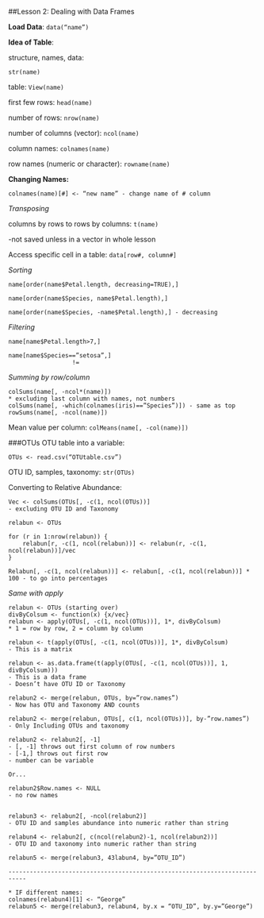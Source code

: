 ##Lesson 2: Dealing with Data Frames

**Load Data**: ``` data(“name”) ```


**Idea of Table**:

structure, names, data:
```
str(name)
```

table: ``` View(name) ```

first few rows: ```head(name)```

number of rows: ```nrow(name)```

number of columns (vector): ```ncol(name)```

column names: ```colnames(name)```

row names (numeric or character): ```rowname(name)```


**Changing Names:**

```
colnames(name)[#] <- “new name” - change name of # column
```

*Transposing*

columns by rows to rows by columns: ```t(name)```

-not saved unless in a vector in whole lesson

Access specific cell in a table: ```data[row#, column#]```

*Sorting*

```
name[order(name$Petal.length, decreasing=TRUE),]

name[order(name$Species, name$Petal.length),]

name[order(name$Species, -name$Petal.length),] - decreasing
```
*Filtering*

```
name[name$Petal.length>7,]

name[name$Species==”setosa”,]
		          !=
```

*Summing by row/column*

```
colSums(name[, -ncol*(name)])
* excluding last column with names, not numbers
colSums(name[, -which(colnames(iris)==”Species”)]) - same as top
rowSums(name[, -ncol(name)])
```

Mean value per column: ``` colMeans(name[, -col(name)]) ```


###OTUs
OTU table into a variable:
```
OTUs <- read.csv(“OTUtable.csv”)
```

OTU ID, samples, taxonomy: ```str(OTUs)```


Converting to Relative Abundance:

```
Vec <- colSums(OTUs[, -c(1, ncol(OTUs))]
- excluding OTU ID and Taxonomy

relabun <- OTUs

for (r in 1:nrow(relabun)) {
	relabun[r, -c(1, ncol(relabun))] <- relabun(r, -c(1, ncol(relabun))]/vec
}

Relabun[, -c(1, ncol(relabun))] <- relabun[, -c(1, ncol(relabun))] * 100 - to go into percentages

```

*Same with apply*

```
relabun <- OTUs (starting over)
divByColsum <- function(x) {x/vec}
relabun <- apply(OTUs[, -c(1, ncol(OTUs))], 1*, divByColsum)
* 1 = row by row, 2 = column by column

relabun <- t(apply(OTUs[, -c(1, ncol(OTUs))], 1*, divByColsum)
- This is a matrix

relabun <- as.data.frame(t(apply(OTUs[, -c(1, ncol(OTUs))], 1, divByColsum)))
- This is a data frame
- Doesn’t have OTU ID or Taxonomy

relabun2 <- merge(relabun, OTUs, by=”row.names”)
- Now has OTU and Taxonomy AND counts

relabun2 <- merge(relabun, OTUs[, c(1, ncol(OTUs))], by-”row.names”)
- Only Including OTUs and taxonomy

relabun2 <- relabun2[, -1]
- [, -1] throws out first column of row numbers
- [-1,] throws out first row
- number can be variable

Or...

relabun2$Row.names <- NULL
- no row names


relabun3 <- relabun2[, -ncol(relabun2)]
- OTU ID and samples abundance into numeric rather than string

relabun4 <- relabun2[, c(ncol(relabun2)-1, ncol(relabun2))]
- OTU ID and taxonomy into numeric rather than string

relabun5 <- merge(relabun3, 43labun4, by=”OTU_ID”)

---------------------------------------------------------------------------

* IF different names:
colnames(relabun4)[1] <- “George”
relabun5 <- merge(relabun3, relabun4, by.x = “OTU_ID”, by.y=”George”)

```

